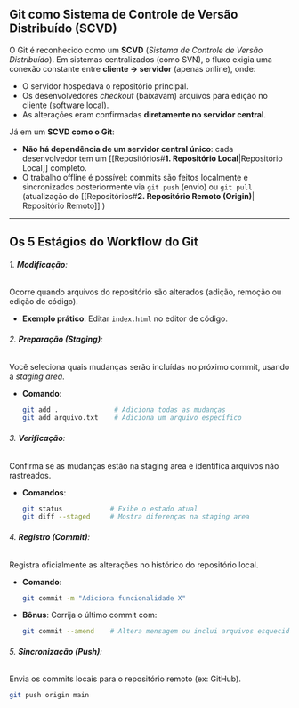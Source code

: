 ## **Git como Sistema de Controle de Versão Distribuído (SCVD)**  
O Git é reconhecido como um **SCVD** (*Sistema de Controle de Versão Distribuído*). Em sistemas centralizados (como SVN), o fluxo exigia uma conexão constante entre **cliente -> servidor** (apenas online), onde:  
- O servidor hospedava o repositório principal.  
- Os desenvolvedores *checkout* (baixavam) arquivos para edição no cliente (software local).  
- As alterações eram confirmadas **diretamente no servidor central**.  

Já em um **SCVD como o Git**:  
- **Não há dependência de um servidor central único**: cada desenvolvedor tem um [[Repositórios#**1. Repositório Local**|Repositório Local]] completo.  
- O trabalho offline é possível: commits são feitos localmente e sincronizados posteriormente via `git push` (envio) ou `git pull` (atualização do [[Repositórios#**2. Repositório Remoto (Origin)**| Repositório Remoto]] )

---

## **Os 5 Estágios do Workflow do Git**  
###### 1. **Modificação**:  
   Ocorre quando arquivos do repositório são alterados (adição, remoção ou edição de código).  
   - **Exemplo prático**: Editar `index.html` no editor de código.  

###### 2. **Preparação (Staging)**:  
   Você seleciona quais mudanças serão incluídas no próximo commit, usando a *staging area*.  
   - **Comando**:  
     ```bash  
     git add .              # Adiciona todas as mudanças  
     git add arquivo.txt    # Adiciona um arquivo específico  
     ```  

###### 3. **Verificação**:  
   Confirma se as mudanças estão na staging area e identifica arquivos não rastreados.  
   - **Comandos**:  
     ```bash  
     git status            # Exibe o estado atual  
     git diff --staged     # Mostra diferenças na staging area  
     ```  

###### 4. **Registro (Commit)**:  
   Registra oficialmente as alterações no histórico do repositório local.  
   - **Comando**:  
     ```bash  
     git commit -m "Adiciona funcionalidade X"  
     ```  
   - **Bônus**: Corrija o último commit com:  
     ```bash  
     git commit --amend    # Altera mensagem ou inclui arquivos esquecidos  
     ```  

###### 5. **Sincronização (Push)**:  
   Envia os commits locais para o repositório remoto (ex: GitHub).  
   ```bash  
   git push origin main  
   ```  